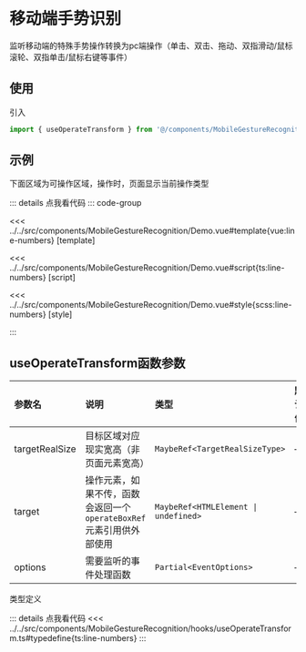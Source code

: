 # 移动端手势识别

监听移动端的特殊手势操作转换为pc端操作（单击、双击、拖动、双指滑动/鼠标滚轮、双指单击/鼠标右键等事件）

## 使用

引入

```ts
import { useOperateTransform } from '@/components/MobileGestureRecognition/hooks/useOperateTransform'
```

## 示例

下面区域为可操作区域，操作时，页面显示当前操作类型

<script setup lang="ts">
import Demo from '@/components/MobileGestureRecognition/Demo.vue'

</script>

<Demo></Demo>

::: details 点我看代码
::: code-group

<<< ../../src/components/MobileGestureRecognition/Demo.vue#template{vue:line-numbers} [template]

<<< ../../src/components/MobileGestureRecognition/Demo.vue#script{ts:line-numbers} [script]

<<< ../../src/components/MobileGestureRecognition/Demo.vue#style{scss:line-numbers} [style]

:::

## useOperateTransform函数参数

|       参数名          |        说明         |      类型      |    默认值     |
| :------------------- | :------------------ | :-------------| :----------- |
| targetRealSize            | 目标区域对应现实宽高（非页面元素宽高）      | `MaybeRef<TargetRealSizeType>`        |   —   |
| target             | 操作元素，如果不传，函数会返回一个`operateBoxRef`元素引用供外部使用      | `MaybeRef<HTMLElement \| undefined>`        |   —   |
| options             | 需要监听的事件处理函数      | `Partial<EventOptions>`        |   —   |

类型定义

::: details 点我看代码
<<< ../../src/components/MobileGestureRecognition/hooks/useOperateTransform.ts#typedefine{ts:line-numbers}
:::
